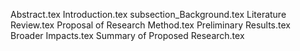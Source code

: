 Abstract.tex
Introduction.tex
subsection_Background.tex
Literature Review.tex
Proposal of Research Method.tex
Preliminary Results.tex
Broader Impacts.tex
Summary of Proposed Research.tex
